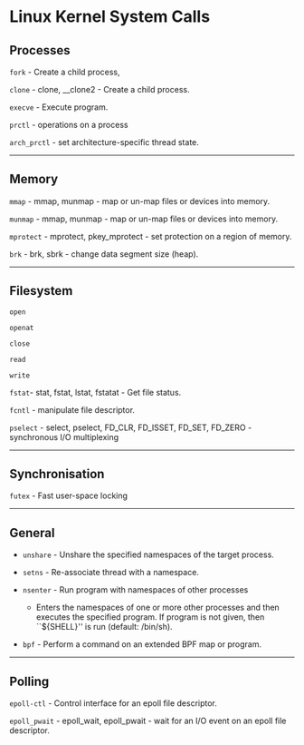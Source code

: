 # Linux Kernel System Calls


## Processes

`fork` - Create a child process,

`clone` - clone, __clone2 - Create a child process.

`execve` - Execute program.

`prctl` - operations on a process

`arch_prctl` - set architecture-specific thread state.

---

## Memory

`mmap` - mmap, munmap - map or un-map files or devices into memory.

`munmap` - mmap, munmap - map or un-map files or devices into memory.

`mprotect` - mprotect, pkey_mprotect - set protection on a region of memory.

`brk` - brk, sbrk - change data segment size (heap).

---

## Filesystem

`open`

`openat`

`close`

`read`

`write`

`fstat`- stat, fstat, lstat, fstatat - Get file status.

`fcntl` - manipulate file descriptor.

`pselect` - select, pselect, FD_CLR, FD_ISSET, FD_SET, FD_ZERO - synchronous I/O multiplexing

---

## Synchronisation

`futex` - Fast user-space locking

---

## General

* `unshare` - Unshare the specified namespaces of the target process.

* `setns` - Re-associate thread with a namespace.

* `nsenter` - Run program with namespaces of other processes

    * Enters the namespaces of one or more other processes and then executes the specified program. If program is not given, then ``${SHELL}'' is run (default: /bin/sh).

* `bpf` - Perform a command on an extended BPF map or program.

---

## Polling

`epoll-ctl` - Control interface for an epoll file descriptor.

`epoll_pwait` - epoll_wait, epoll_pwait - wait for an I/O event on an epoll file descriptor.


